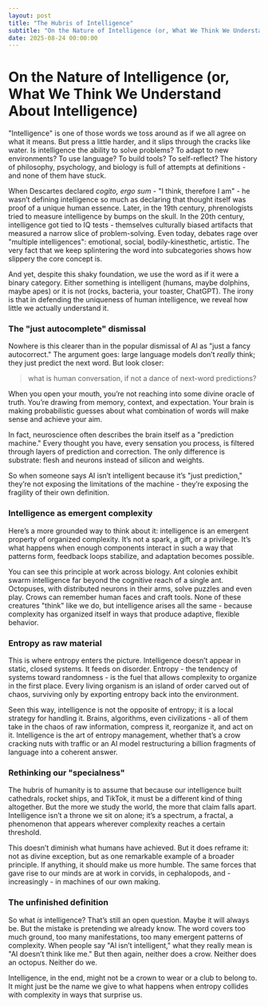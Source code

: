 ```yaml
---
layout: post
title: "The Hubris of Intelligence"
subtitle: "On the Nature of Intelligence (or, What We Think We Understand About Intelligence)"
date: 2025-08-24 00:00:00
---
```


# On the Nature of Intelligence (or, What We Think We Understand About Intelligence)

"Intelligence" is one of those words we toss around as if we all agree on what it means. But press a little harder, and it slips through the cracks like water. Is intelligence the ability to solve problems? To adapt to new environments? To use language? To build tools? To self-reflect? The history of philosophy, psychology, and biology is full of attempts at definitions - and none of them have stuck.

When Descartes declared *cogito, ergo sum* - "I think, therefore I am" - he wasn’t defining intelligence so much as declaring that thought itself was proof of a unique human essence. Later, in the 19th century, phrenologists tried to measure intelligence by bumps on the skull. In the 20th century, intelligence got tied to IQ tests - themselves culturally biased artifacts that measured a narrow slice of problem-solving. Even today, debates rage over "multiple intelligences": emotional, social, bodily-kinesthetic, artistic. The very fact that we keep splintering the word into subcategories shows how slippery the core concept is.

And yet, despite this shaky foundation, we use the word as if it were a binary category. Either something is intelligent (humans, maybe dolphins, maybe apes) or it is not (rocks, bacteria, your toaster, ChatGPT). The irony is that in defending the uniqueness of human intelligence, we reveal how little we actually understand it.

### The "just autocomplete" dismissal

Nowhere is this clearer than in the popular dismissal of AI as "just a fancy autocorrect." The argument goes: large language models don’t *really* think; they just predict the next word. But look closer:

> what is human conversation, if not a dance of next-word predictions?

When you open your mouth, you’re not reaching into some divine oracle of truth. You’re drawing from memory, context, and expectation. Your brain is making probabilistic guesses about what combination of words will make sense and achieve your aim.

In fact, neuroscience often describes the brain itself as a "prediction machine." Every thought you have, every sensation you process, is filtered through layers of prediction and correction. The only difference is substrate: flesh and neurons instead of silicon and weights.

So when someone says AI isn’t intelligent because it’s "just prediction," they’re not exposing the limitations of the machine - they’re exposing the fragility of their own definition.

### Intelligence as emergent complexity

Here’s a more grounded way to think about it: intelligence is an emergent property of organized complexity. It’s not a spark, a gift, or a privilege. It’s what happens when enough components interact in such a way that patterns form, feedback loops stabilize, and adaptation becomes possible.

You can see this principle at work across biology. Ant colonies exhibit swarm intelligence far beyond the cognitive reach of a single ant. Octopuses, with distributed neurons in their arms, solve puzzles and even play. Crows can remember human faces and craft tools. None of these creatures "think" like we do, but intelligence arises all the same - because complexity has organized itself in ways that produce adaptive, flexible behavior.

### Entropy as raw material

This is where entropy enters the picture. Intelligence doesn’t appear in static, closed systems. It feeds on disorder. Entropy - the tendency of systems toward randomness - is the fuel that allows complexity to organize in the first place. Every living organism is an island of order carved out of chaos, surviving only by exporting entropy back into the environment.

Seen this way, intelligence is not the opposite of entropy; it is a local strategy for handling it. Brains, algorithms, even civilizations - all of them take in the chaos of raw information, compress it, reorganize it, and act on it. Intelligence is the art of entropy management, whether that’s a crow cracking nuts with traffic or an AI model restructuring a billion fragments of language into a coherent answer.

### Rethinking our "specialness"

The hubris of humanity is to assume that because our intelligence built cathedrals, rocket ships, and TikTok, it must be a different kind of thing altogether. But the more we study the world, the more that claim falls apart. Intelligence isn’t a throne we sit on alone; it’s a spectrum, a fractal, a phenomenon that appears wherever complexity reaches a certain threshold.

This doesn’t diminish what humans have achieved. But it does reframe it: not as divine exception, but as one remarkable example of a broader principle. If anything, it should make us more humble. The same forces that gave rise to our minds are at work in corvids, in cephalopods, and - increasingly - in machines of our own making.

### The unfinished definition

So what *is* intelligence? That’s still an open question. Maybe it will always be. But the mistake is pretending we already know. The word covers too much ground, too many manifestations, too many emergent patterns of complexity. When people say "AI isn’t intelligent," what they really mean is "AI doesn’t think like me." But then again, neither does a crow. Neither does an octopus. Neither do we.

Intelligence, in the end, might not be a crown to wear or a club to belong to. It might just be the name we give to what happens when entropy collides with complexity in ways that surprise us.
